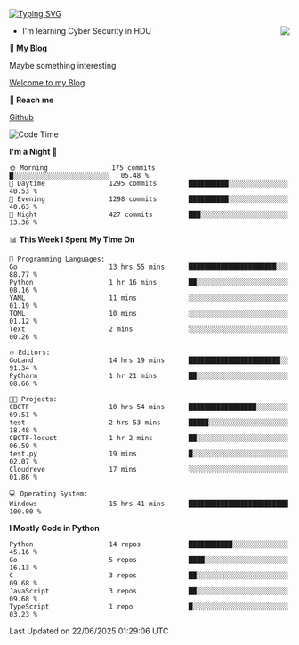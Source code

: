 [![Typing SVG](https://readme-typing-svg.herokuapp.com?font=Fira+Code&pause=1000&random=false&width=450&height=60&lines=Hello+%F0%9F%91%8B%F0%9F%8F%BB;I'm+JBNRZ)](https://git.io/typing-svg)

<a href="#">
  <img align="right" src="https://github-readme-stats.vercel.app/api?username=JBNRZ&show_icons=true&bg_color=15,f2f7fd,E0EAFC" />
</a>

- I'm learning Cyber Security in HDU

 **🌱 My Blog**

Maybe something interesting

[Welcome to my Blog](https://jbnrz.com.cn/)

 **💬 Reach me** 

[Github](https://github.com/JBNRZ)


<!--START_SECTION:waka-->
![Code Time](http://img.shields.io/badge/Code%20Time-1%2C288%20hrs%2030%20mins-blue)

**I'm a Night 🦉** 

```text
🌞 Morning                175 commits         █░░░░░░░░░░░░░░░░░░░░░░░░   05.48 % 
🌆 Daytime                1295 commits        ██████████░░░░░░░░░░░░░░░   40.53 % 
🌃 Evening                1298 commits        ██████████░░░░░░░░░░░░░░░   40.63 % 
🌙 Night                  427 commits         ███░░░░░░░░░░░░░░░░░░░░░░   13.36 % 
```


📊 **This Week I Spent My Time On** 

```text
💬 Programming Languages: 
Go                       13 hrs 55 mins      ██████████████████████░░░   88.77 % 
Python                   1 hr 16 mins        ██░░░░░░░░░░░░░░░░░░░░░░░   08.16 % 
YAML                     11 mins             ░░░░░░░░░░░░░░░░░░░░░░░░░   01.19 % 
TOML                     10 mins             ░░░░░░░░░░░░░░░░░░░░░░░░░   01.12 % 
Text                     2 mins              ░░░░░░░░░░░░░░░░░░░░░░░░░   00.26 % 

🔥 Editors: 
GoLand                   14 hrs 19 mins      ███████████████████████░░   91.34 % 
PyCharm                  1 hr 21 mins        ██░░░░░░░░░░░░░░░░░░░░░░░   08.66 % 

🐱‍💻 Projects: 
CBCTF                    10 hrs 54 mins      █████████████████░░░░░░░░   69.51 % 
test                     2 hrs 53 mins       █████░░░░░░░░░░░░░░░░░░░░   18.48 % 
CBCTF-locust             1 hr 2 mins         ██░░░░░░░░░░░░░░░░░░░░░░░   06.59 % 
test.py                  19 mins             █░░░░░░░░░░░░░░░░░░░░░░░░   02.07 % 
Cloudreve                17 mins             ░░░░░░░░░░░░░░░░░░░░░░░░░   01.86 % 

💻 Operating System: 
Windows                  15 hrs 41 mins      █████████████████████████   100.00 % 
```

**I Mostly Code in Python** 

```text
Python                   14 repos            ███████████░░░░░░░░░░░░░░   45.16 % 
Go                       5 repos             ████░░░░░░░░░░░░░░░░░░░░░   16.13 % 
C                        3 repos             ██░░░░░░░░░░░░░░░░░░░░░░░   09.68 % 
JavaScript               3 repos             ██░░░░░░░░░░░░░░░░░░░░░░░   09.68 % 
TypeScript               1 repo              █░░░░░░░░░░░░░░░░░░░░░░░░   03.23 % 
```




 Last Updated on 22/06/2025 01:29:06 UTC
<!--END_SECTION:waka-->
